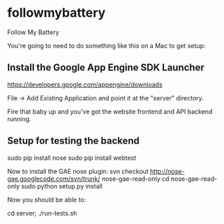 followmybattery
================

Follow My Battery

You're going to need to do something like this on a Mac to get setup:

Install the Google App Engine SDK Launcher
--------------------------------------------

https://developers.google.com/appengine/downloads

File -> Add Existing Application and point it at the "server" directory.

Fire that baby up and you've got the website frontend and API backend running.


Setup for testing the backend
-----------------------------

sudo pip install nose
sudo pip install webtest

Now to install the GAE nose plugin:
svn checkout http://nose-gae.googlecode.com/svn/trunk/ nose-gae-read-only
cd nose-gae-read-only
sudo python setup.py install

Now you should be able to:

cd server;
./run-tests.sh

